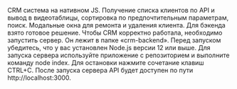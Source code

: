 CRM система на нативном JS. Получение списка клиентов по API и вывод в видеотаблицы, сортировка по предпочтительным параметрам, поиск. Модальные окна для ремонта и удаления клиента. Для бэкенда взято готовое решение. Чтобы CRM корректно работала, необходимо запустить сервер. Он лежит в папке «crm-backend». Перед запуском убедитесь, что у вас установлен Node.js версии 12 или выше. Для запуска сервера используйте приложение с репозиторием и выполните команду node index. Для остановки нажмите сочетание клавиш CTRL+C. После запуска сервера API будет доступен по пути http://localhost:3000.
